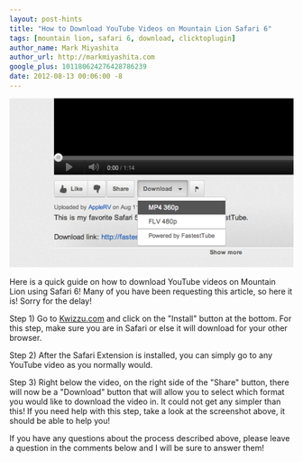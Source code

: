 ```yaml
---
layout: post-hints
title: "How to Download YouTube Videos on Mountain Lion Safari 6"
tags: [mountain lion, safari 6, download, clicktoplugin]
author_name: Mark Miyashita
author_url: http://markmiyashita.com
google_plus: 101180624276428786239
date: 2012-08-13 00:06:00 -8
---
```


<img class="clear blog-image full-border" src="/images/download_youtube2.png" title="YouTube">

Here is a quick guide on how to download YouTube videos on Mountain Lion using Safari 6! Many of you have been requesting this article, so here it is! Sorry for the delay!

Step 1) Go to <a href="http://kwizzu.com">Kwizzu.com</a> and click on the "Install" button at the bottom. For this step, make sure you are in Safari or else it will download for your other browser.

Step 2) After the Safari Extension is installed, you can simply go to any YouTube video as you normally would.

Step 3) Right below the video, on the right side of the "Share" button, there will now be a "Download" button that will allow you to select which format you would like to download the video in. It could not get any simpler than this! If you need help with this step, take a look at the screenshot above, it should be able to help you!

If you have any questions about the process described above, please leave a question in the comments below and I will be sure to answer them!
